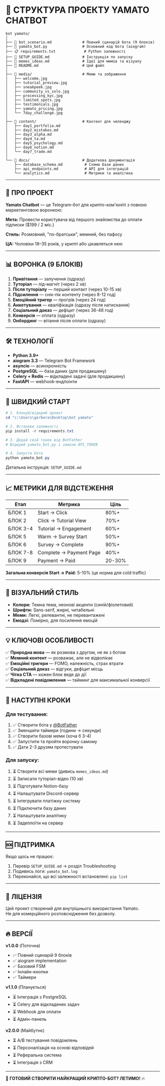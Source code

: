 # 📄 СТРУКТУРА ПРОЕКТУ YAMATO CHATBOT

```
bot yamato/
│
├── 📄 bot_scenario.md              # Повний сценарій бота (9 блоків)
├── 🐍 yamato_bot.py                # Основний код бота (aiogram)
├── 📋 requirements.txt             # Python залежності
├── 🚀 SETUP_GUIDE.md               # Інструкція по запуску
├── 🎨 memes_ideas.md               # Ідеї для мемів та візуалу
├── 📄 README.md                    # Цей файл
│
├── 📁 media/                       # Меми та зображення
│   ├── welcome.jpg
│   ├── tutorial_preview.jpg
│   ├── sneakpeek.jpg
│   ├── community_vs_solo.jpg
│   ├── processing_kyc.jpg
│   ├── limited_spots.jpg
│   ├── testimonials.jpg
│   ├── yamato_pricing.jpg
│   └── 7day_challenge.jpg
│
├── 📁 content/                     # Контент для челенджу
│   ├── day1_portfolio.md
│   ├── day2_mistakes.md
│   ├── day3_alpha.md
│   ├── day4_ta.md
│   ├── day5_psychology.md
│   ├── day6_notion.md
│   └── day7_trade.md
│
└── 📁 docs/                        # Додаткова документація
    ├── database_schema.md          # Схема бази даних
    ├── api_endpoints.md            # API для інтеграцій
    └── analytics.md                # Метрики та аналітика
```

---

## 🎯 ПРО ПРОЕКТ

**Yamato Chatbot** — це Telegram-бот для крипто-ком'юніті з повною маркетинговою воронкою:

**Мета:** Провести користувача від першого знайомства до оплати підписки ($199 / 2 міс.)

**Стиль:** Розмовний, "по-братськи", мемний, без пафосу

**ЦА:** Чоловіки 18–35 років, у крипті або цікавляться нею

---

## 📊 ВОРОНКА (9 БЛОКІВ)

1. **Привітання** — залучення (одразу)
2. **Туторіал** — лід-магніт (через 2 хв)
3. **Після туторіалу** — перший контакт (через 10-15 хв)
4. **Підсилення** — снік-пік контенту (через 8-12 год)
5. **Емоційний тригер** — прогрів (через 24 год)
6. **Анкетування** — кваліфікація (одразу після натискання)
7. **Соціальний доказ** — дефіцит (через 36-48 год)
8. **Конверсія** — оплата (одразу)
9. **Онбординг** — вітання після оплати (одразу)

---

## 🛠️ ТЕХНОЛОГІЇ

- **Python 3.9+**
- **aiogram 3.3** — Telegram Bot Framework
- **asyncio** — асинхронність
- **PostgreSQL** — база даних (для продакшену)
- **Celery + Redis** — відкладені задачі (для продакшену)
- **FastAPI** — webhook-ендпоінти

---

## 🚀 ШВИДКИЙ СТАРТ

```powershell
# 1. Клонуй/відкрий проект
cd "c:\Users\gerbera\Desktop\bot yamato"

# 2. Встанови залежності
pip install -r requirements.txt

# 3. Додай свій токен від BotFather
# Відкрий yamato_bot.py і заміни API_TOKEN

# 4. Запусти бота
python yamato_bot.py
```

Детальна інструкція: `SETUP_GUIDE.md`

---

## 📈 МЕТРИКИ ДЛЯ ВІДСТЕЖЕННЯ

| Етап | Метрика | Ціль |
|------|---------|------|
| БЛОК 1 | Start → Click | 80%+ |
| БЛОК 2 | Click → Tutorial View | 70%+ |
| БЛОК 3-4 | Tutorial → Engagement | 60%+ |
| БЛОК 5 | Warm → Survey Start | 50%+ |
| БЛОК 6 | Survey → Complete | 90%+ |
| БЛОК 7-8 | Complete → Payment Page | 40%+ |
| БЛОК 9 | Payment → Paid | 20-30% |

**Загальна конверсія Start → Paid:** 5-10% (це норма для cold traffic)

---

## 🎨 ВІЗУАЛЬНИЙ СТИЛЬ

- **Колори:** Темна тема, неонові акценти (синій/фіолетовий)
- **Шрифти:** Sans-serif, жирні, читабельні
- **Меми:** Легкі, релевантні, не перевантажені
- **Емодзі:** Помірно, для посилення емоцій

---

## 💡 КЛЮЧОВІ ОСОБЛИВОСТІ

✅ **Природна мова** — як розмова з другом, не як з ботом  
✅ **Мемний контент** — розважає, але не відволікає  
✅ **Емоційні тригери** — FOMO, належність, страх втрати  
✅ **Соціальний доказ** — відгуки, дефіцит місць  
✅ **Чітка CTA** — кожен блок веде до дії  
✅ **Відкладені повідомлення** — тайминг для максимальної конверсії  

---

## 📝 НАСТУПНІ КРОКИ

### Для тестування:
1. ✅ Створити бота у [@BotFather](https://t.me/BotFather)
2. ✅ Зменшити таймери (години → секунди)
3. ✅ Створити базові меми (хоча б 3-4)
4. ✅ Запустити та пройти воронку самому
5. ✅ Дати 2-3 друзям протестувати

### Для запуску:
1. ⏳ Створити всі меми (дивись `memes_ideas.md`)
2. ⏳ Записати туторіал-відео (10 хв)
3. ⏳ Підготувати Notion-базу
4. ⏳ Налаштувати Discord-сервер
5. ⏳ Інтегрувати платіжну систему
6. ⏳ Підключити базу даних
7. ⏳ Налаштувати аналітику
8. ⏳ Задеплоїти на сервер

---

## 🆘 ПІДТРИМКА

Якщо щось не працює:
1. Перевір `SETUP_GUIDE.md` → розділ Troubleshooting
2. Подивись логи: `yamato_bot.log`
3. Переконайся, що всі залежності встановлені: `pip list`

---

## 📜 ЛІЦЕНЗІЯ

Цей проект створений для внутрішнього використання Yamato.  
Не для комерційного розповсюдження без дозволу.

---

## 🔥 ВЕРСІЇ

**v1.0.0** (Поточна)
- ✅ Повний сценарій 9 блоків
- ✅ aiogram implementation
- ✅ Базовий FSM
- ✅ Інлайн-кнопки
- ✅ Таймери

**v1.1.0** (Планується)
- ⏳ Інтеграція з PostgreSQL
- ⏳ Celery для відкладених задач
- ⏳ Webhook для оплати
- ⏳ Адмін-панель

**v2.0.0** (Майбутнє)
- ⏳ A/B тестування повідомлень
- ⏳ Персоналізація на основі відповідей
- ⏳ Реферальна система
- ⏳ Інтеграція з CRM

---

🚀 **ГОТОВИЙ СТВОРИТИ НАЙКРАЩИЙ КРИПТО-БОТ? ЛЕТИМО!** 🔥
